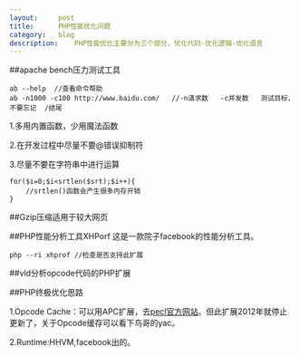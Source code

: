 ```yaml
---
layout:		post
title:		PHP性能优化问题
category:	blog
description:	PHP性能优化主要分为三个部分，优化代码-优化逻辑-优化语言
---
```


##apache bench压力测试工具

	ab --help  //查看命令帮助
	ab -n1000 -c100 http://www.baidu.com/   //-n请求数   -c并发数   测试目标，不要忘记  /结尾

1.多用内置函数，少用魔法函数

2.在开发过程中尽量不要@错误抑制符

3.尽量不要在字符串中进行运算
	
	for($i=0;$i<srtlen($srt);$i++){
		//srtlen()函数会产生很多内存开销
	}

##Gzip压缩适用于较大网页

##PHP性能分析工具XHPorf
这是一款院子facebook的性能分析工具。
	
	php --ri xhprof //检查是否支持此扩展

##vld分析opcode代码的PHP扩展

##PHP终极优化思路

1.Opcode Cache：可以用APC扩展，去[pecl官方网站][]。但此扩展2012年就停止更新了，关于Opcode缓存可以看下鸟哥的yac。

2.Runtime:HHVM,facebook出的。



[pecl官方网站]: "http://pecl.php.net/" "PHP扩展官方网站" 
